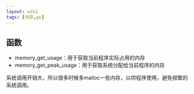 ```yaml
---
layout: wiki
tags: [内存,gc]
---
```


## 函数

* memory_get_usage：用于获取当前程序实际占用的内存
* memory_get_peak_usage：用于获取系统分配给当前程序的内存

系统调用开销大，所以很多时候多malloc一些内存，以供程序使用，避免频繁的系统调用。
